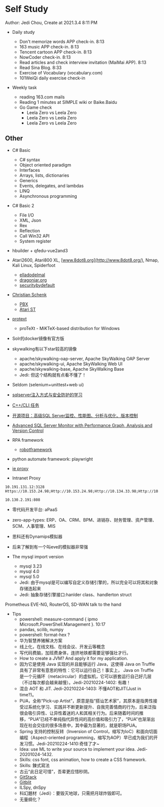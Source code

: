 # Self Study

Author: Jedi Chou, Create at 2021.3.4 8:11 PM

* Daily study
  * Don't memorize words APP check-in. 8:13
  * 163 music APP check-in. 8:13
  * Tencent cartoon APP check-in. 8:13
  * NowCoder check-in. 8:13
  * Read articles and check interview invitation (MaiMai APP). 8:13
  * Read Sina Blog. 8:33
  * Exercise of Vocabulary (vocabulary.com)
  * 101WeiQi daily exercise check-in

* Weekly task
  * reading 163.com mails
  * Reading 1 minutes at SIMPLE wiki or Baike.Baidu
  * Go Game check
    * Leela Zero vs Leela Zero
    * Leela Zero vs Leela Zero
    * Leela Zero vs Leela Zero

## Other

* C# Basic
  * C# syntax
  * Object oriented paradigm
  * Interfaces
  * Arrays, lists, dictionaries
  * Generics
  * Events, delegates, and lambdas
  * LINQ
  * Asynchronous programming

* C# Basic 2
  * File I/O
  * XML, Json
  * Rex
  * Reflection
  * Call Win32 API
  * System register

* hbuilder + qfedu-vue2and3
* Atari2600, Atari800 XL, [www.8dot8.org](http://www.8dot8.org/), Nmap, Kali Linux, Spiderfoot
  * [elladodelmal](http://www.elladodelmal.com/)
  * [dragonjar.org](http://www.dragonjar.org/)
  * [securitybydefault](http://www.securitybydefault.com/)
* [Christian Schenk](https://www.tug.org/interviews/schenk.html)
  * [PBX](https://baike.baidu.com/item/PBX/3737223)
  * [Atari ST](https://en.wikipedia.org/wiki/Atari_ST)
* [protext](https://www.tug.org/protext/)
  * proTeXt - MiKTeX-based distribution for Windows

* Solr的docker镜像有官方版
* skywalking有以下star较高的镜像
  * apache/skywalking-oap-server, Apache SkyWalking OAP Server
  * apache/skywalking-ui, Apache SkyWalking Web UI
  * apache/skywalking-base, Apache SkyWalking Base
  * Jedi: 但这个结构就有点看不懂了！
* Seldom (selenium+unittest+web ui)

* [sqlserver注入方式与安全防护的学习](https://www.cnblogs.com/chillsrc/archive/2008/12/10/1346054.html)
* [C++/CLI 任务](https://docs.microsoft.com/zh-cn/cpp/dotnet/cpp-cli-tasks?view=msvc-160)
* [开源项目：高级SQL Server监控、性能图、分析与优化、版本控制](https://www.cnblogs.com/unruledboy/archive/2011/12/05/SQLMon2.html)
* [Advanced SQL Server Monitor with Performance Graph, Analysis and Version Control](https://www.codeproject.com/Articles/293658/Advanced-SQL-Server-Monitor-with-Performance-Graph)

* RPA framework
  * [robotframework](https://github.com/robotframework/robotframework)

* python automate framework: playwright

* [ie proxy](Https://10.153.24.98;Http://10.153.24.98;Http://10.134.33.98;Http://10.98.29.190;Https://Ca.Foxconn.Com;Http://Ca.Foxconn.Com;Http://esign.efoxconn.com;Http://ks.esign.efoxconn.com;Http://evouchers.efoxconn.com;Http://emvouchers.efoxconn.com;10.*;10.*;*.efoxconn.com;*.foxconn.com;*.moko.cc;*.163.com;*.mm131.com;*.mmjpg.com;*.jd.com;*.github.com;github.com;pan.baidu.com;https://ssl.mail.163.com;*.weibo.com;developer.aliyun.com;*.bilibili.com;*.adobe.com;*.elastic.co;*.sina.com.cn;transfer.efoxconn.com;*.qq.com;*.cnblogs.com;*.youdao.com;*.blogspot.com;*.youdao.com;*.yinxiang.com;*.youku.com;*.iteye.com;*.layui.com;*.amazeui.org;*.golang.org;www.0daydown.com;*.minmaxtec.com)

* Intranet Proxy

```text
10.191.131.12:3128
Https://10.153.24.98;Http://10.153.24.98;Http://10.134.33.98;Http://10.98.29.190;Https://Ca.Foxconn.Com;Http://Ca.Foxconn.Com;Http://esign.efoxconn.com;Http://ks.esign.efoxconn.com;Http://evouchers.efoxconn.com;Http://emvouchers.efoxconn.com

10.130.2.191:808
```

* 零代码开发平台: aPaaS
* zero-app-types: ERP、OA、CRM、BPM、进销存、财务管理、资产管理、SCM、人事管理、MIS
* 思科还有Dynamips模拟器
* 后来了解到有一个叫eve的模拟器非常强

* The mysql import version
  * mysql 3.23
  * mysql 4.0
  * mysql 5.0
  * Jedi: 由于mysql是可以编写自定义存储引擎的，所以完全可以将其和对象存储连起来
  * Jedi: 抽象存储引擎接口:hanlder class、handlerton struct

Prometheus
EVE-NG, RouterOS, SD-WAN
talk to the hand

* Tips
  * powershell: measure-command { ipmo Microsoft.PowerShell.Management }. 10:17
  * pandas, scilib, numpy
  * powershell: format-hex ?
  * 华为智慧养猪解决方案
  * 线上化，在线文档、在线会议、开发云等概念
  * 写代码费脑，加班费身体，连挤地铁都需要足够强壮才行。
  * How to create a JVM? And apply it for my application.
  * 因为它是使用 Java 实现的并且能够运行 Java，这使得 Java on Truffle 具有了非常有意思的特性：它可以运行自己！事实上， Java on Truffle 是一个元循环（metacircular）的虚拟机，它可以嵌套运行自己好几层（不过每次都会越来越慢）。Jedi-20210224-1402: 有趣！
  * 混合 AOT 和 JIT. Jedi-20210224-1403: 不懂AOT和JIT(Just in time?)。
  * PUA，全称“Pick-up Artist”，原意是指“搭讪艺术家”，其原本是指男性接受过系统化学习、实践并不断更新提升、自我完善情商的行为，后来泛指很会吸引异性、让异性着迷的人和其相关行为。后来随着时间的推移，“PUA”已经不单纯指代异性间的高价值和吸引力了，“PUA”也渐渐出现在社会交往的很多场景中，其中最为显著的，就是职场PUA。
  * Spring 支持的控制反转（Inversion of Control，缩写为IoC）和面向切面编程（Aspect-oriented programming，缩写为AOP）早已成为我们的开发习惯。Jedi-20210224-1410:奇怪了才~
  * Idea: use ML to write your source to implement your idea. Jedi-20201024-1432.
  * Skills: css font, css animation, how to create a CSS framework.
  * Skills: 鍊式寫法
  * 古云“此日足可惜”，吾辈更应惜秒阴。
  * [GitStack](https://gitstack.com/download/)
  * [Gitblit](http://www.gitblit.com/)
  * ILSpy, dnSpy
  * 科幻題材（Jedi）：要毁灭地球，只需把月球炸毁即可。
  * 无量纲化？
